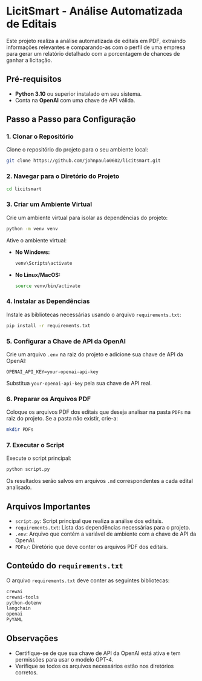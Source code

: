# LicitSmart - Análise Automatizada de Editais

Este projeto realiza a análise automatizada de editais em PDF, extraindo informações relevantes e comparando-as com o perfil de uma empresa para gerar um relatório detalhado com a porcentagem de chances de ganhar a licitação.

## Pré-requisitos

- **Python 3.10** ou superior instalado em seu sistema.
- Conta na **OpenAI** com uma chave de API válida.

## Passo a Passo para Configuração

### 1. Clonar o Repositório

Clone o repositório do projeto para o seu ambiente local:

```bash
git clone https://github.com/johnpaulo0602/licitsmart.git
```

### 2. Navegar para o Diretório do Projeto

```bash
cd licitsmart
```

### 3. Criar um Ambiente Virtual

Crie um ambiente virtual para isolar as dependências do projeto:

```bash
python -m venv venv
```

Ative o ambiente virtual:

- **No Windows:**

  ```bash
  venv\Scripts\activate
  ```

- **No Linux/MacOS:**

  ```bash
  source venv/bin/activate
  ```

### 4. Instalar as Dependências

Instale as bibliotecas necessárias usando o arquivo `requirements.txt`:

```bash
pip install -r requirements.txt
```

### 5. Configurar a Chave de API da OpenAI

Crie um arquivo `.env` na raiz do projeto e adicione sua chave de API da OpenAI:

```env
OPENAI_API_KEY=your-openai-api-key
```

Substitua `your-openai-api-key` pela sua chave de API real.

### 6. Preparar os Arquivos PDF

Coloque os arquivos PDF dos editais que deseja analisar na pasta `PDFs` na raiz do projeto. Se a pasta não existir, crie-a:

```bash
mkdir PDFs
```

### 7. Executar o Script

Execute o script principal:

```bash
python script.py
```

Os resultados serão salvos em arquivos `.md` correspondentes a cada edital analisado.

## Arquivos Importantes

- `script.py`: Script principal que realiza a análise dos editais.
- `requirements.txt`: Lista das dependências necessárias para o projeto.
- `.env`: Arquivo que contém a variável de ambiente com a chave de API da OpenAI.
- `PDFs/`: Diretório que deve conter os arquivos PDF dos editais.

## Conteúdo do `requirements.txt`

O arquivo `requirements.txt` deve conter as seguintes bibliotecas:

```txt
crewai
crewai-tools
python-dotenv
langchain
openai
PyYAML
```

## Observações

- Certifique-se de que sua chave de API da OpenAI está ativa e tem permissões para usar o modelo GPT-4.
- Verifique se todos os arquivos necessários estão nos diretórios corretos.